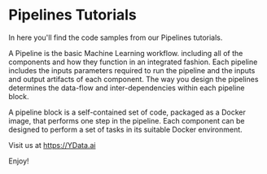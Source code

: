 # Pipelines Tutorials

In here you'll find the code samples from our Pipelines tutorials.

A Pipeline is the basic Machine Learning workflow. including all of the components and how they function in an integrated fashion. Each pipeline includes the inputs parameters required to run the pipeline and the inputs and output artifacts of each component. The way you design the pipelines determines the data-flow and inter-dependencies within each pipeline block.

A pipeline block is a self-contained set of code, packaged as a Docker image, that performs one step in the pipeline. Each component can be designed to perform a set of tasks in its suitable Docker environment.

Visit us at https://YData.ai


Enjoy!
